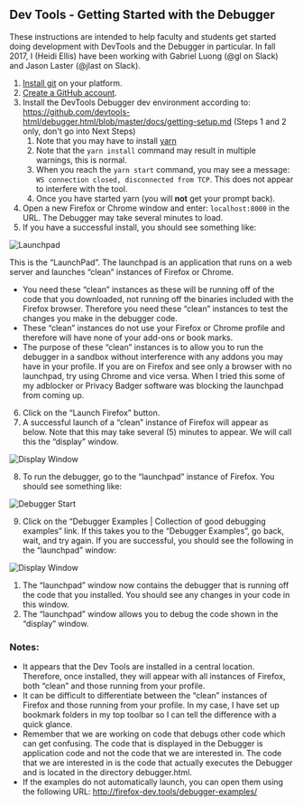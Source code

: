## Dev Tools - Getting Started with the Debugger
These instructions are intended to help faculty and students get started doing development with DevTools and the Debugger in particular. In fall 2017, I (Heidi Ellis) have been working with Gabriel Luong (@gl on Slack) and Jason Laster (@jlast on Slack). 
1. [Install git](https://git-scm.com/book/en/v2/Getting-Started-Installing-Git) on your platform. 
1. [Create a GitHub account](https://github.com/join).
1. Install the DevTools Debugger dev environment according to: https://github.com/devtools-html/debugger.html/blob/master/docs/getting-setup.md (Steps 1 and 2 only, don't go into Next Steps) 
   1. Note that you may have to install [yarn][yarn-install]
   1. Note that the `yarn install` command may result in multiple warnings, this is normal. 
   1. When you reach the `yarn start` command, you may see a message: `WS connection closed, disconnected from TCP`. This does not appear to interfere with the tool.
   1. Once you have started yarn (you will **not** get your prompt back).
1. Open a new Firefox or Chrome window and enter: `localhost:8000` in the URL. The Debugger may take several minutes to load. 
1. If you have a successful install, you should see something like:

![Launchpad](/images/launchpad.png)

This is the “LaunchPad”.  The launchpad is an application that runs on a web server and launches “clean” instances of Firefox or Chrome.  
* You need these “clean” instances as these will be running off of the code that you downloaded, not running off the binaries included with the Firefox browser. Therefore you need these “clean” instances to test the changes you make in the debugger code. 
* These “clean” instances do not use your Firefox or Chrome profile and therefore will have none of your add-ons or book marks. 
* The purpose of these “clean” instances is to allow you to run the debugger in a sandbox without interference with any addons you may have in your profile. 
If you are on Firefox and see only a browser with no launchpad, try using Chrome and vice versa.  When I tried this some of my adblocker or Privacy Badger software was blocking the launchpad from coming up. 
6. Click on the “Launch Firefox” button.  
7. A successful launch of a “clean” instance of Firefox will appear as below. Note that this may take several (5) minutes to appear. We will call this the “display” window. 

![Display Window](/images/displaywindow.png)

8. To run the debugger, go to the “launchpad” instance of Firefox. You should see something like: 

![Debugger Start](/images/debuggerstart.png)

9. Click on the “Debugger Examples | Collection of good debugging examples” link. If this takes you to the “Debugger Examples”, go back, wait, and try again. If you are successful, you should see the following in the “launchpad” window: 
  
![Display Window](/images/launchpadstart.png)

   1. The “launchpad” window now contains the debugger that is running off the code that you installed. You should see any changes in your code in this window. 
   1. The “launchpad” window allows you to debug the code shown in the “display” window.  
### Notes: 
* It appears that the Dev Tools are installed in a central location. Therefore, once installed, they will appear with all instances of Firefox, both “clean” and those running from your profile. 
* It can be difficult to differentiate between the “clean” instances of Firefox and those running from your profile. In my case, I have set up bookmark folders in my top toolbar so I can tell the difference with a quick glance. 
* Remember that we are working on code that debugs other code which can get confusing. The code that is displayed in the Debugger is application code and not the code that we are interested in. The code that we are interested in is the code that actually executes the Debugger and is located in the directory debugger.html.
* If the examples do not automatically launch, you can open them using the following URL: http://firefox-dev.tools/debugger-examples/


[yarn-install]:https://yarnpkg.com/en/docs/install
